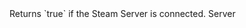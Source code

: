 <function name="IsConnected" parent="steamworks" type="libraryfunc">
	<description>
		Returns `true` if the Steam Server is connected.  
	</description>
	<realm>Server</realm>
	<rets>
		<ret name="connected" type="boolean"></ret>
	</rets>
</function>